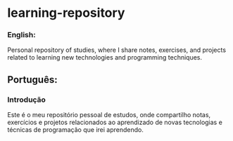 # learning-repository

### English:
Personal repository of studies, where I share notes, exercises, and projects related to learning new technologies and programming techniques.

## Português:

### Introdução
Este é o meu repositório pessoal de estudos, onde compartilho notas, exercícios e projetos relacionados ao aprendizado de novas tecnologias e técnicas de programação que irei aprendendo.

